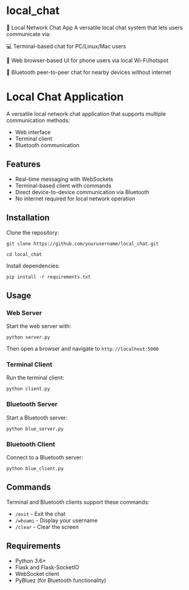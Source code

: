 # local_chat
🧩 Local Network Chat App A versatile local chat system that lets users communicate via:  

💻 Terminal-based chat for PC/Linux/Mac users  

📱 Web browser-based UI for phone users via local Wi-Fi/hotspot  

🔵 Bluetooth peer-to-peer chat for nearby devices without internet 

# Local Chat Application

A versatile local network chat application that supports multiple communication methods:
- Web interface
- Terminal client
- Bluetooth communication

## Features

- Real-time messaging with WebSockets
- Terminal-based client with commands
- Direct device-to-device communication via Bluetooth
- No internet required for local network operation

## Installation
Clone the repository:

```git clone https://github.com/yourusername/local_chat.git```

```cd local_chat```

Install dependencies:

```pip install -r requirements.txt```

## Usage

### Web Server

Start the web server with:

```python server.py```

Then open a browser and navigate to `http://localhost:5000`

### Terminal Client

Run the terminal client:

`python client.py`

### Bluetooth Server

Start a Bluetooth server:

`python blue_server.py`

### Bluetooth Client

Connect to a Bluetooth server:

`python blue_client.py`



## Commands

Terminal and Bluetooth clients support these commands:
- `/exit` - Exit the chat
- `/whoami` - Display your username
- `/clear` - Clear the screen

## Requirements

- Python 3.6+
- Flask and Flask-SocketIO
- WebSocket client
- PyBluez (for Bluetooth functionality)






